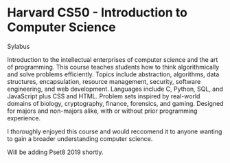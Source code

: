 # Harvard CS50 - Introduction to Computer Science

Sylabus 

Introduction to the intellectual enterprises of computer science and the art of programming. This course teaches students how to think algorithmically and solve problems efficiently. Topics include abstraction, algorithms, data structures, encapsulation, resource management, security, software engineering, and web development. Languages include C, Python, SQL, and JavaScript plus CSS and HTML. Problem sets inspired by real-world domains of biology, cryptography, finance, forensics, and gaming. Designed for majors and non-majors alike, with or without prior programming experience.

I thoroughly enjoyed this course and would reccomend it to anyone wanting to gain a broader understanding computer science.

Will be adding Pset8 2019 shortly.
